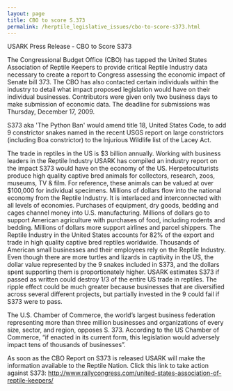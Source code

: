 ```yaml
---
layout: page
title: CBO to score S.373
permalink: /herptile_legislative_issues/cbo-to-score-s373.html
---
```


USARK Press Release - CBO to Score S373

The Congressional Budget Office (CBO) has tapped the United States Association of Reptile Keepers to provide critical Reptile Industry data necessary to create a report to Congress assessing the economic impact of Senate bill 373. The CBO has also contacted certain individuals within the industry to detail what impact proposed legislation would have on their individual businesses. Contributors were given only two business days to make submission of economic data. The deadline for submissions was Thursday, December 17, 2009.

S373 aka 'The Python Ban' would amend title 18, United States Code, to add 9 constrictor snakes named in the recent USGS report on large constrictors (including Boa constrictor) to the Injurious Wildlife list of the Lacey Act.

The trade in reptiles in the US is $3 billion annually. Working with business leaders in the Reptile Industry USARK has compiled an industry report on the impact S373 would have on the economy of the US. Herpetoculturists produce high quality captive bred animals for collectors, research, zoos, museums, TV & film. For reference, these animals can be valued at over $100,000 for individual specimens. Millions of dollars flow into the national economy from the Reptile Industry. It is interlaced and interconnected with all levels of economies. Purchases of equipment, dry goods, bedding and cages channel money into U.S. manufacturing. Millions of dollars go to support American agriculture with purchases of food, including rodents and bedding. Millions of dollars more support airlines and parcel shippers. The Reptile Industry in the United States accounts for 82% of the export and trade in high quality captive bred reptiles worldwide. Thousands of American small businesses and their employees rely on the Reptile Industry. Even though there are more turtles and lizards in captivity in the US, the dollar value represented by the 9 snakes included in S373, and the dollars spent supporting them is proportionately higher. USARK estimates S373 if passed as written could destroy 1/3 of the entire US trade in reptiles. The ripple effect could be much greater because businesses that are diversified across several different projects, but partially invested in the 9 could fail if S373 were to pass.

The U.S. Chamber of Commerce, the world’s largest business federation representing more than three million businesses and organizations of every size, sector, and region, opposes S. 373. According to the US Chamber of Commerce, “if enacted in its current form, this legislation would adversely impact tens of thousands of businesses”.

As soon as the CBO Report on S373 is released USARK will make the information available to the Reptile Nation. Click this link to take action against S373: <http://www.rallycongress.com/united-states-association-of-reptile-keepers/>
